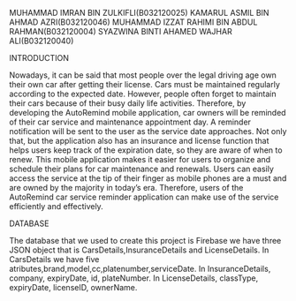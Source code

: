 MUHAMMAD IMRAN BIN ZULKIFLI(B032120025)
KAMARUL ASMIL BIN AHMAD AZRI(B032120046)
MUHAMMAD IZZAT RAHIMI BIN ABDUL RAHMAN(B032120004)
SYAZWINA BINTI AHAMED WAJHAR ALI(B032120040)  

INTRODUCTION

Nowadays, it can be said that most people over the legal driving age own their own car after getting their license. Cars must be maintained regularly according to the expected date. However, people often forget to maintain their cars because of their busy daily life activities. Therefore, by developing the AutoRemind mobile application, car owners will be reminded of their car service and maintenance appointment day. A reminder notification will be sent to the user as the service date approaches. Not only that, but the application also has an insurance and license function that helps users keep track of the expiration date, so they are aware of when to renew. This mobile application makes it easier for users to organize and schedule their plans for car maintenance and renewals. Users can easily access the service at the tip of their finger as mobile phones are a must and are owned by the majority in today’s era. Therefore, users of the AutoRemind car service reminder application can make use of the service efficiently and effectively.

DATABASE

The database that we used to create this project is Firebase 
we have three JSON object that is CarsDetails,InsuranceDetails and  LicenseDetails.
In CarsDetails we have five atributes,brand,model,cc,platenumber,serviceDate.
In InsuranceDetails, company, expiryDate, id, plateNumber.
In LicenseDetails, classType, expiryDate, licenseID, ownerName.